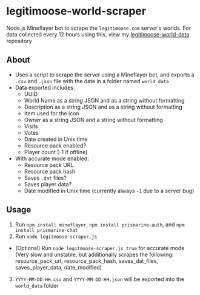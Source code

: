 # legitimoose-world-scraper
Node.js Mineflayer bot to scrape the `legitimoose.com` server's worlds.
For data collected every 12 hours using this, view my [legitimoose-world-data](https://github.com/unin-able/legitimoose-world-data) repository

## About
- Uses a script to scrape the server using a Mineflayer bot, and exports a `.csv` and `.json` file with the date in a folder named `world_data`
- Data exported includes:
  - UUID
  - World Name as a string JSON and as a string without formatting
  - Description as a string JSON and as a string without formatting
  - Item used for the icon
  - Owner as a string JSON and a string without formatting
  - Visits
  - Votes
  - Date created in Unix time
  - Resource pack enabled?
  - Player count (-1 if offline)
- With accurate mode enabled:
  - Resource pack URL
  - Resource pack hash
  - Saves `.dat` files?
  - Saves player data?
  - Date modified in Unix time (currently always `-1` due to a server bug)

## Usage
1. Run `npm install mineflayer`, `npm install prismarine-auth`, and `npm install prismarine-chat`
2. Run `node legitmoose-scraper.js`
 - (Optional) Run `node legitmoose-scraper.js true` for accurate mode (Very slow and unstable, but additionally scrapes the following: resource_pack_url, resource_pack_hash, saves_dat_files, saves_player_data, date_modified)
3. `YYYY-MM-DD-HH.csv` and `YYYY-MM-DD-HH.json` will be exported into the  `world_data` folder
